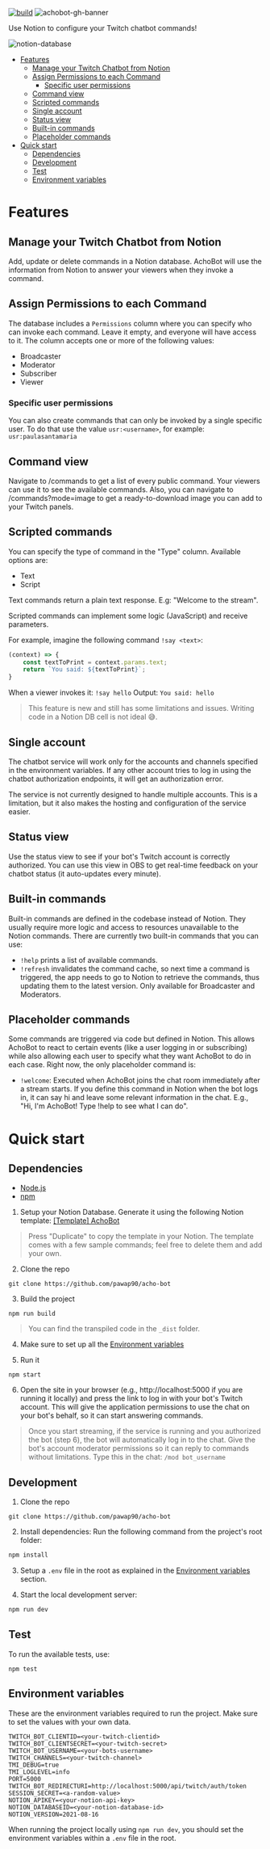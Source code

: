 [![build](https://github.com/pawap90/acho-bot/actions/workflows/build.yml/badge.svg)](https://github.com/pawap90/acho-bot/actions/workflows/build.yml)
![achobot-gh-banner](https://user-images.githubusercontent.com/2507959/152519862-b1d7116e-dade-4ed8-9ac5-f9eefeeff520.png)

Use Notion to configure your Twitch chatbot commands! 

![notion-database](https://user-images.githubusercontent.com/2507959/152531729-8b117829-9965-41a6-9455-b10dbf4cda40.png)

- [Features](#features)
  - [Manage your Twitch Chatbot from Notion](#manage-your-twitch-chatbot-from-notion)
  - [Assign Permissions to each Command](#assign-permissions-to-each-command)
    - [Specific user permissions](#specific-user-permissions)
  - [Command view](#command-view)
  - [Scripted commands](#scripted-commands)
  - [Single account](#single-account)
  - [Status view](#status-view)
  - [Built-in commands](#built-in-commands)
  - [Placeholder commands](#placeholder-commands)
- [Quick start](#quick-start)
  - [Dependencies](#dependencies)
  - [Development](#development)
  - [Test](#test)
  - [Environment variables](#environment-variables)

# Features

## Manage your Twitch Chatbot from Notion
Add, update or delete commands in a Notion database. AchoBot will use the information from Notion to answer your viewers when they invoke a command.

## Assign Permissions to each Command
The database includes a `Permissions` column where you can specify who can invoke each command. Leave it empty, and everyone will have access to it. 
The column accepts one or more of the following values: 
- Broadcaster
- Moderator
- Subscriber
- Viewer

### Specific user permissions
You can also create commands that can only be invoked by a single specific user. To do that use the value `usr:<username>`, for example: `usr:paulasantamaria`

## Command view
Navigate to /commands to get a list of every public command. Your viewers can use it to see the available commands.
Also, you can navigate to /commands?mode=image to get a ready-to-download image you can add to your Twitch panels.

## Scripted commands
You can specify the type of command in the "Type" column. Available options are:
- Text
- Script

Text commands return a plain text response. E.g: "Welcome to the stream".

Scripted commands can implement some logic (JavaScript)  and receive parameters.

For example, imagine the following command `!say <text>`: 
```js
(context) => {
    const textToPrint = context.params.text;
    return `You said: ${textToPrint}`;
}
```

When a viewer invokes it: `!say hello`
Output: `You said: hello`

> This feature is new and still has some limitations and issues. Writing code in a Notion DB cell is not ideal 😅.

## Single account
The chatbot service will work only for the accounts and channels specified in the environment variables. 
If any other account tries to log in using the chatbot authorization endpoints, it will get an authorization error. 

The service is not currently designed to handle multiple accounts. This is a limitation, but it also makes the hosting and configuration of the service easier.

## Status view
Use the status view to see if your bot's Twitch account is correctly authorized. 
You can use this view in OBS to get real-time feedback on your chatbot status (it auto-updates every minute).

## Built-in commands
Built-in commands are defined in the codebase instead of Notion. They usually require more logic and access to resources unavailable to the Notion commands. There are currently two built-in commands that you can use:
- `!help` prints a list of available commands.
- `!refresh` invalidates the command cache, so next time a command is triggered, the app needs to go to Notion to retrieve the commands, thus updating them to the latest version. Only available for Broadcaster and Moderators. 

## Placeholder commands
Some commands are triggered via code but defined in Notion. This allows AchoBot to react to certain events (like a user logging in or subscribing) while also allowing each user to specify what they want AchoBot to do in each case.
Right now, the only placeholder command is:
- `!welcome`: Executed when AchoBot joins the chat room immediately after a stream starts. If you define this command in Notion when the bot logs in, it can say hi and leave some relevant information in the chat. E.g., "Hi, I'm AchoBot! Type !help to see what I can do". 

# Quick start

## Dependencies
- [Node.js](https://nodejs.org/en/)
- [npm](https://www.npmjs.com/)

1. Setup your Notion Database. Generate it using the following Notion template: [[Template] AchoBot](https://familiar-freckle-76f.notion.site/350b171ebc30462fbdcb8391cb2f088a?v=0cf2e1a5f5bc476e827d2705e2bdc223)

> Press "Duplicate" to copy the template in your Notion. The template comes with a few sample commands; feel free to delete them and add your own.

2. Clone the repo 
```
git clone https://github.com/pawap90/acho-bot
```

3. Build the project
   
```
npm run build
```
> You can find the transpiled code in the `_dist` folder.

4. Make sure to set up all the [Environment variables](#environment-variables)

5. Run it
```
npm start
```
6. Open the site in your browser (e.g., http://localhost:5000 if you are running it locally) and press the link to log in with your bot's Twitch account. This will give the application permissions to use the chat on your bot's behalf, so it can start answering commands.

> Once you start streaming, if the service is running and you authorized the bot (step 6), the bot will automatically log in to the chat. Give the bot's account moderator permissions so it can reply to commands without limitations. Type this in the chat: `/mod bot_username`

## Development

1. Clone the repo 
```
git clone https://github.com/pawap90/acho-bot
```

2. Install dependencies: Run the following command from the project's root folder:

```sh
npm install
```

3. Setup a `.env` file in the root as explained in the [Environment variables](#environment-variables) section.

4. Start the local development server: 

```sh
npm run dev
```

## Test
To run the available tests, use:

```
npm test
```

## Environment variables
These are the environment variables required to run the project. Make sure to set the values with your own data.

```
TWITCH_BOT_CLIENTID=<your-twitch-clientid>
TWITCH_BOT_CLIENTSECRET=<your-twitch-secret>
TWITCH_BOT_USERNAME=<your-bots-username>
TWITCH_CHANNELS=<your-twitch-channel>
TMI_DEBUG=true
TMI_LOGLEVEL=info
PORT=5000
TWITCH_BOT_REDIRECTURI=http://localhost:5000/api/twitch/auth/token
SESSION_SECRET=<a-random-value>
NOTION_APIKEY=<your-notion-api-key>
NOTION_DATABASEID=<your-notion-database-id>
NOTION_VERSION=2021-08-16
```
When running the project locally using `npm run dev`, you should set the environment variables within a `.env` file in the root. 

